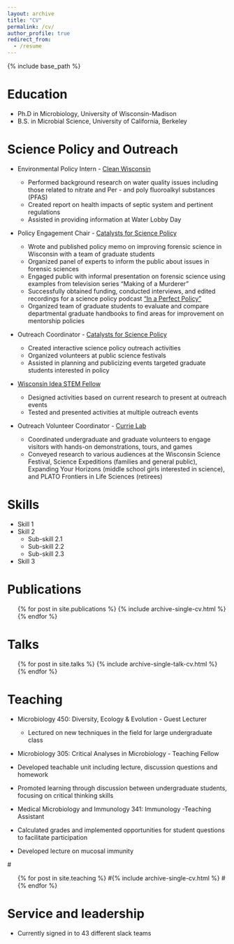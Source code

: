 ```yaml
---
layout: archive
title: "CV"
permalink: /cv/
author_profile: true
redirect_from:
  - /resume
---
```


{% include base_path %}

Education
======
* Ph.D in Microbiology, University of Wisconsin-Madison
* B.S. in Microbial Science, University of California, Berkeley

Science Policy and Outreach
======
* Environmental Policy Intern - [Clean Wisconsin](https://www.cleanwisconsin.org/)
  * Performed background research on water quality issues including those related to nitrate and Per - and poly fluoroalkyl substances (PFAS)
  * Created report on health impacts of septic system and pertinent regulations
  * Assisted in providing information at Water Lobby Day


* Policy Engagement Chair - [Catalysts for Science Policy](https://casp.wisc.edu/)
  * Wrote and published policy memo on improving forensic science in Wisconsin with a team of graduate students
  * Organized panel of experts to inform the public about issues in forensic sciences
  * Engaged public with informal presentation on forensic science using examples from television series “Making of a Murderer”
  * Successfully obtained funding, conducted interviews, and edited recordings for a science policy podcast [“In a Perfect Policy”](https://casp.wisc.edu/podcast/)
  * Organized team of graduate students to evaluate and compare departmental graduate handbooks to find areas for improvement on mentorship policies
  
* Outreach Coordinator - [Catalysts for Science Policy](https://casp.wisc.edu/)                                                                  
  * Created interactive science policy outreach activities 
  * Organized volunteers at public science festivals    
  * Assisted in planning and publicizing events targeted graduate students interested in policy

* [Wisconsin Idea STEM Fellow](https://broaderimpacts.wisc.edu/wisconsin-idea-stem-fellows-home-mockup/)                                  
  * Designed activities based on current research to present at outreach events
  * Tested and presented activities at multiple outreach events

* Outreach Volunteer Coordinator - [Currie Lab](https://currielab.wisc.edu/index.php)                          
  * Coordinated undergraduate and graduate volunteers to engage visitors with hands-on demonstrations, tours, and games 
  * Conveyed research to various audiences at the Wisconsin Science Festival, Science Expeditions (families and general public), Expanding Your Horizons (middle school girls    interested in science), and PLATO Frontiers in Life Sciences (retirees) 


  
Skills
======
* Skill 1
* Skill 2
  * Sub-skill 2.1
  * Sub-skill 2.2
  * Sub-skill 2.3
* Skill 3

Publications
======
  <ul>{% for post in site.publications %}
    {% include archive-single-cv.html %}
  {% endfor %}</ul>
  
Talks
======
  <ul>{% for post in site.talks %}
    {% include archive-single-talk-cv.html %}
  {% endfor %}</ul>
  
Teaching
======

 * Microbiology 450: Diversity, Ecology & Evolution - Guest Lecturer                      
   * Lectured on new techniques in the field for large undergraduate class

 * Microbiology 305: Critical Analyses in Microbiology - Teaching Fellow        
  * Developed teachable unit including lecture, discussion questions and homework
  * Promoted learning through discussion between undergraduate students, focusing on critical thinking skills

 * Medical Microbiology and Immunology 341: Immunology -Teaching Assistant       
  * Calculated grades and implemented opportunities for student questions to facilitate participation
  * Developed lecture on mucosal immunity

  #<ul>{% for post in site.teaching %}
   #{% include archive-single-cv.html %}
  #{% endfor %}</ul>
  
Service and leadership
======
* Currently signed in to 43 different slack teams
